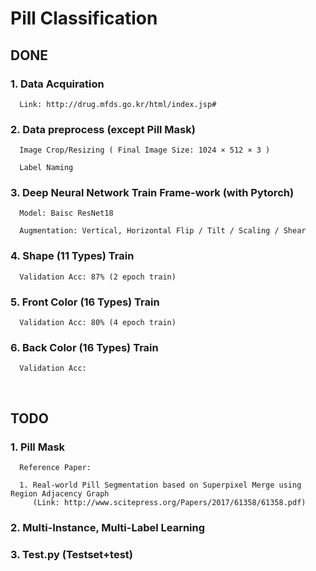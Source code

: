 # Pill Classification

## DONE

### 1. Data Acquiration

      Link: http://drug.mfds.go.kr/html/index.jsp#

### 2. Data preprocess (except Pill Mask)

      Image Crop/Resizing ( Final Image Size: 1024 × 512 × 3 )

      Label Naming

### 3. Deep Neural Network Train Frame-work (with Pytorch)

      Model: Baisc ResNet18
      
      Augmentation: Vertical, Horizontal Flip / Tilt / Scaling / Shear

### 4. Shape (11 Types) Train 

      Validation Acc: 87% (2 epoch train)

### 5. Front Color (16 Types) Train 

      Validation Acc: 80% (4 epoch train)

### 6. Back Color (16 Types) Train 

      Validation Acc: 
<br>

## TODO

### 1. Pill Mask 
      Reference Paper: 
      
      1. Real-world Pill Segmentation based on Superpixel Merge using Region Adjacency Graph
         (Link: http://www.scitepress.org/Papers/2017/61358/61358.pdf)


### 2. Multi-Instance, Multi-Label Learning

### 3. Test.py (Testset+test)
